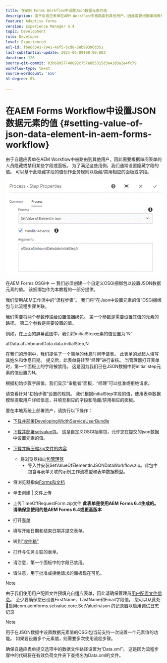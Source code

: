 ```yaml
---
title: 在AEM Forms Workflow中设置Json数据元素的值
description: 由于自适应表单在AEM Workflow中被路由到其他用户，因此需要根据审阅表单的人员隐藏或禁用某些字段或面板。 为了满足这些用例，我们通常设置隐藏字段的值。 可以基于此隐藏字段的值创作业务规则以隐藏/禁用相应的面板或字段。
feature: Adaptive Forms
version: Experience Manager 6.4
topic: Development
role: Developer
level: Experienced
exl-id: fbe6d341-7941-46f5-bcd8-58b99396d351
last-substantial-update: 2021-06-09T00:00:00Z
duration: 126
source-git-commit: 03b68057748892c757e0b5315d3a41d0a2e4fc79
workflow-type: tm+mt
source-wordcount: '656'
ht-degree: 0%

---
```


# 在AEM Forms Workflow中设置JSON数据元素的值 {#setting-value-of-json-data-element-in-aem-forms-workflow}

由于自适应表单在AEM Workflow中被路由到其他用户，因此需要根据审阅表单的人员隐藏或禁用某些字段或面板。 为了满足这些用例，我们通常设置隐藏字段的值。 可以基于此隐藏字段的值创作业务规则以隐藏/禁用相应的面板或字段。

![在JSON数据中设置元素的值](assets/capture-3.gif)

在AEM Forms OSGi中 — 我们必须创建一个自定义OSGi捆绑包以设置JSON数据元素的值。 该捆绑包作为本教程的一部分提供。

我们使用AEM工作流中的“流程步骤”。 我们将“在Json中设置元素的值”OSGi捆绑包与此流程步骤关联。

我们需要将两个参数传递给设置值捆绑包。 第一个参数是需要设置其值的元素的路径。 第二个参数是需要设置的值。

例如，在上面的屏幕截图中，我们将initialStep元素的值设置为“N”

afData.afUnboundData.data.initialStep,N

在我们的示例中，我们提供了一个简单的休息时间申请表。 此表单的发起人填写其姓名和休息日期。 提交后，此表单将转至“经理”进行审核。 当管理器打开表单时，第一个面板上的字段被禁用。 这是因为我们已在JSON数据中将initial step元素的值设置为N。

根据初始步骤字段值，我们显示“审批者”面板，“经理”可以批准或拒绝请求。

请查看针对“初始步骤”设置的规则。 我们根据initialStep字段的值，使用表单数据模型提取用户详细信息，并填充相应的字段和隐藏/禁用相应的面板。

要在本地系统上部署资产，请执行以下操作：

* [下载并部署DevelopingWidthServiceUserBundle](/help/forms/assets/common-osgi-bundles/DevelopingWithServiceUser.jar)

* [下载并部署setvalue包](/help/forms/assets/common-osgi-bundles/SetValueApp.core-1.0-SNAPSHOT.jar)。 这是自定义OSGI捆绑包，允许您在提交的json数据中设置元素的值。

* [下载并解压缩zip文件的内容](assets/set-value-jsondata.zip)
   * 将浏览器指向[包管理器](http://localhost:4502/crx/packmgr/index.jsp)
      * 导入并安装SetValueOfElementInJSONDataWorkflow.zip。此包中包含与表单关联的示例工作流模型和表单数据模型。

* 将浏览器指向[Forms和文档](http://localhost:4502/aem/forms.html/content/dam/formsanddocuments)
* 单击创建 | 文件上传
* 上传TimeOffRequestForm.zip文件
  **此表单是使用AEM Forms 6.4生成的。请确保您使用的是AEM Forms 6.4或更高版本**
* 打开[表单](http://localhost:4502/content/dam/formsanddocuments/timeoffrequest/jcr:content?wcmmode=disabled)
* 填写开始日期和结束日期并提交表单。
* 转到[“收件箱”](http://localhost:4502/aem/inbox)
* 打开与任务关联的表单。
* 请注意，第一个面板中的字段已禁用。
* 请注意，用于批准或拒绝请求的面板现在可见。

>[!NOTE]
>
>由于我们使用用户配置文件预填充自适应表单，因此请确保管理员[用户配置文件信息](http://localhost:4502/security/users.html)。 至少要确保您已设置FirstName、LastName和Email字段值。
>您可以从此处[&#128279;](http://localhost:4502/system/console/slinglog)启用com.aemforms.setvalue.core.SetValueInJson 的记录器以启用调试日志记录

>[!NOTE]
>
>用于在JSON数据中设置数据元素值的OSGi包当前支持一次设置一个元素值的功能。 如果要设置多个元素值，则需要多次使用流程步骤。
>
>确保自适应表单提交选项中的数据文件路径设置为“Data.xml”。 这是因为流程步骤中的代码将在有效负荷文件夹下查找名为Data.xml的文件。
